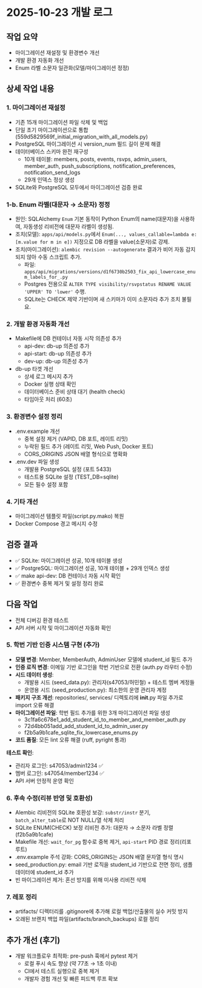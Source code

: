 # 2025-10-23 개발 로그

## 작업 요약
- 마이그레이션 재설정 및 환경변수 개선
- 개발 환경 자동화 개선
- Enum 라벨 소문자 일관화(모델/마이그레이션 정정)

## 상세 작업 내용

### 1. 마이그레이션 재설정
- 기존 15개 마이그레이션 파일 삭제 및 백업
- 단일 초기 마이그레이션으로 통합 (559d5829569f_initial_migration_with_all_models.py)
- PostgreSQL 마이그레이션 시 version_num 필드 길이 문제 해결
- 데이터베이스 스키마 완전 재구성
  - 10개 테이블: members, posts, events, rsvps, admin_users, member_auth, push_subscriptions, notification_preferences, notification_send_logs
  - 29개 인덱스 정상 생성
- SQLite와 PostgreSQL 모두에서 마이그레이션 검증 완료

### 1-b. Enum 라벨(대문자 → 소문자) 정정
- 원인: SQLAlchemy `Enum` 기본 동작이 Python Enum의 name(대문자)을 사용하여, 자동생성 리비전에 대문자 라벨이 생성됨.
- 조치(모델): `apps/api/models.py`에서 `Enum(..., values_callable=lambda e: [m.value for m in e])` 지정으로 DB 라벨을 value(소문자)로 강제.
- 조치(마이그레이션): `alembic revision --autogenerate` 결과가 비어 자동 감지되지 않아 수동 스크립트 추가.
  - 파일: `apps/api/migrations/versions/d1f6730b2503_fix_api_lowercase_enum_labels_for_.py`
  - Postgres 전용으로 `ALTER TYPE visibility/rsvpstatus RENAME VALUE 'UPPER' TO 'lower'` 수행.
  - SQLite는 CHECK 제약 기반이며 새 스키마가 이미 소문자라 추가 조치 불필요.

### 2. 개발 환경 자동화 개선
- Makefile에 DB 컨테이너 자동 시작 의존성 추가
  - api-dev: db-up 의존성 추가
  - api-start: db-up 의존성 추가  
  - dev-up: db-up 의존성 추가
- db-up 타겟 개선
  - 상세 로그 메시지 추가
  - Docker 실행 상태 확인
  - 데이터베이스 준비 상태 대기 (health check)
  - 타임아웃 처리 (60초)

### 3. 환경변수 설정 정리
- .env.example 개선
  - 중복 설정 제거 (VAPID, DB 포트, 레이트 리밋)
  - 누락된 필드 추가 (레이트 리밋, Web Push, Docker 포트)
  - CORS_ORIGINS JSON 배열 형식으로 명확화
- .env.dev 파일 생성
  - 개발용 PostgreSQL 설정 (포트 5433)
  - 테스트용 SQLite 설정 (TEST_DB=sqlite)
  - 모든 필수 설정 포함

### 4. 기타 개선
- 마이그레이션 템플릿 파일(script.py.mako) 복원
- Docker Compose 경고 메시지 수정

## 검증 결과
- ✅ SQLite: 마이그레이션 성공, 10개 테이블 생성
- ✅ PostgreSQL: 마이그레이션 성공, 10개 테이블 + 29개 인덱스 생성
- ✅ make api-dev: DB 컨테이너 자동 시작 확인
- ✅ 환경변수 중복 제거 및 설정 정리 완료

## 다음 작업
- 전체 디버깅 환경 테스트
- API 서버 시작 및 마이그레이션 자동화 확인

### 5. 학번 기반 인증 시스템 구현 (추가)
- **모델 변경**: Member, MemberAuth, AdminUser 모델에 student_id 필드 추가
- **인증 로직 변경**: 이메일 기반 로그인을 학번 기반으로 전환 (auth.py 라우터 수정)
- **시드 데이터 생성**:
  - 개발용 시드 (seed_data.py): 관리자(s47053/허민철) + 테스트 멤버 계정들
  - 운영용 시드 (seed_production.py): 최소한의 운영 관리자 계정
- **패키지 구조 개선**: repositories/, services/ 디렉토리에 __init__.py 파일 추가로 import 오류 해결
- **마이그레이션 파일**: 학번 필드 추가를 위한 3개 마이그레이션 파일 생성
  - 3c1fa6c678e1_add_student_id_to_member_and_member_auth.py
  - 72d4bb051add_add_student_id_to_admin_user.py
  - f2b5a9b1cafe_sqlite_fix_lowercase_enums.py
- **코드 품질**: 모든 lint 오류 해결 (ruff, pyright 통과)

**테스트 확인**:
- 관리자 로그인: s47053/admin1234 ✅
- 멤버 로그인: s47054/member1234 ✅
- API 서버 안정적 운영 확인

### 6. 후속 수정(리뷰 반영 및 호환성)
- Alembic 리비전의 SQLite 호환성 보강: `substr/instr` 분기, `batch_alter_table`로 NOT NULL/열 삭제 처리
- SQLite ENUM(CHECK) 보정 리비전 추가: 대문자 → 소문자 라벨 정렬(f2b5a9b1cafe)
- Makefile 개선: `wait_for_pg` 함수로 중복 제거, `api-start` PID 경로 정리(리포 루트)
- .env.example 주석 강화: CORS_ORIGINS는 JSON 배열 문자열 형식 명시
- seed_production.py: email 기반 로직을 student_id 기반으로 전면 정리, 샘플 데이터에 student_id 추가
- 빈 마이그레이션 제거: 혼선 방지를 위해 미사용 리비전 삭제

### 7. 레포 정리
- artifacts/ 디렉터리를 .gitignore에 추가해 로컬 백업/산출물의 실수 커밋 방지
- 오래된 브랜치 백업 파일(artifacts/branch_backups) 로컬 정리

## 추가 개선 (후기)
- 개발 워크플로우 최적화: pre-push 훅에서 pytest 제거
  - 로컬 푸시 속도 향상 (약 77초 → 1초 이내)
  - CI에서 테스트 실행으로 중복 제거
  - 개발자 경험 개선 및 빠른 피드백 루프 확보
